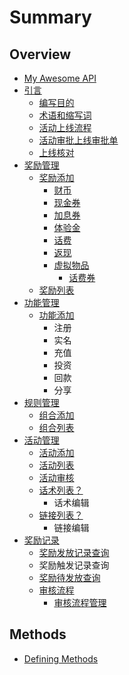 # Summary

## Overview

* [My Awesome API](README.md)
* [引言](yin-yan.md)
  * [编写目的](yin-yan/a.md)
  * [术语和缩写词](yin-yan/zhu-yu-he-suo-xie-ci.md)
  * [活动上线流程](yin-yan/huo-dong-liu-cheng.md)
  * [活动审批上线审批单](yin-yan/huo-dong-shen-pi-shang-xian-shen-pi-dan.md)
  * [上线核对](yin-yan/shang-xian-he-dui.md)
* [奖励管理](jiang-li-guan-li.md)
  * [奖励添加](jiang-li-guan-li/jiang-li-tian-jia.md)
    * [财币](jiang-li-guan-li/cai-bi.md)
    * [现金券](jiang-li-guan-li/xian-jin-quan.md)
    * [加息券](jiang-li-guan-li/xian-jin-quan/jia-xi-quan.md)
    * [体验金](jiang-li-guan-li/ti-yan-jin.md)
    * [话费](jiang-li-guan-li/hua-fei.md)
    * [返现](jiang-li-guan-li/fan-xian.md)
    * [虚拟物品](jiang-li-guan-li/xu-ni-wu-pin.md)
      * [话费券](jiang-li-guan-li/hua-fei-quan.md)
  * [奖励列表](jiang-li-guan-li/jiang-li-lie-biao.md)
* [功能管理](gong-neng-guan-li.md)
  * [功能添加](gong-neng-guan-li/gong-neng-tian-jia.md)
    * 注册
    * 实名
    * 充值
    * 投资
    * 回款
    * 分享
* [规则管理](gui-ze-guan-li.md)
  * [组合添加](gui-ze-guan-li/zu-he.md)
  * [组合列表](gui-ze-guan-li/zu-he-lie-biao.md)
* [活动管理](huo-dong-guan-li.md)
  * [活动添加](huo-dong-guan-li/huo-dong-tian-jia.md)
  * [活动列表](huo-dong-guan-li/huo-dong-lie-biao.md)
  * [活动审核](huo-dong-guan-li/huo-dong-shen-he.md)
  * [话术列表？](huo-dong-guan-li/hua-zhu-guan-li.md)
    * 话术编辑
  * [链接列表？](huo-dong-guan-li/lian-jie-lie-biao.md)
    * 链接编辑
* [奖励记录](jiang-li-ji-lu.md)
  * [奖励发放记录查询](jiang-li-ji-lu/jiang-li-fa-fang-ji-lu-cha-xun.md)
  * 奖励触发记录查询
  * [奖励待发放查询](jiang-li-ji-lu/jiang-li-dai-fa-fang-cha-xun.md)
  * [审核流程](shen-he-liu-cheng-guan-li.md)
    * [审核流程管理](shen-he-liu-cheng-guan-li/shen-he-liu-cheng-guan-li.md)

## Methods

* [Defining Methods](methods.md)

